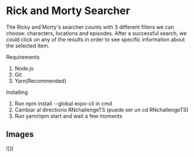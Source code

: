   <h1>Rick and Morty Searcher</h1>
  <p>The Ricky and Morty's searcher counts with 3 different filters we can choose: characters, locations and episodes. After a successful search, we could click on any of the results in order to see specific information about the selected ítem.
</p>
  <h2Follow this stepts in order to run the application</h2>
  <p>Requirements</p>
<ol>
  <li>Node.js </li>
  <li>Git</li>
  <li>Yarn(Recommended)</li>
</ol> 
  <p>Installing</p>
<ol>
  <li>Run npm install --global expo-cli in cmd</li>
  <li>Cambiar al directiorio RNchallengeTS (puede ser un cd RNchallengeTS)</li>
  <li>Run yarn/npm start and wait a few moments</li>
</ol> 
<h2>Images</h2>
![](
